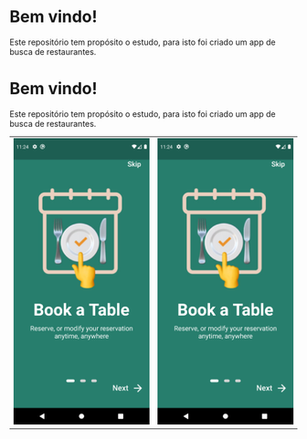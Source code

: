 # Bem vindo!

Este repositório tem propósito o estudo, para isto foi criado um app de busca de restaurantes.

# Bem vindo!

Este repositório tem propósito o estudo, para isto foi criado um app de busca de restaurantes.

|  |  |
|--|--|
| ![enter image description here](https://github.com/GabrielCarlosLopes/restaurants_app/blob/main/screenshots/Screenshot_introduction_1.png) | ![enter image description here](https://github.com/GabrielCarlosLopes/restaurants_app/blob/main/screenshots/Screenshot_introduction_1.png) |